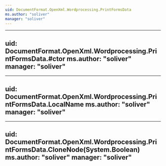 ```yaml
---
uid: DocumentFormat.OpenXml.Wordprocessing.PrintFormsData
ms.author: "soliver"
manager: "soliver"
---
```


---
uid: DocumentFormat.OpenXml.Wordprocessing.PrintFormsData.#ctor
ms.author: "soliver"
manager: "soliver"
---

---
uid: DocumentFormat.OpenXml.Wordprocessing.PrintFormsData.LocalName
ms.author: "soliver"
manager: "soliver"
---

---
uid: DocumentFormat.OpenXml.Wordprocessing.PrintFormsData.CloneNode(System.Boolean)
ms.author: "soliver"
manager: "soliver"
---
